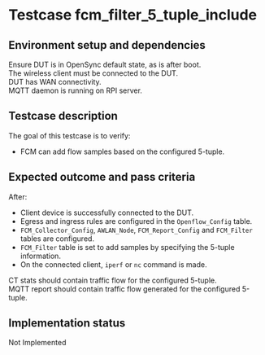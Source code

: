 # Testcase fcm_filter_5_tuple_include

## Environment setup and dependencies

Ensure DUT is in OpenSync default state, as is after boot.\
The wireless client must be connected to the DUT.\
DUT has
WAN connectivity.\
MQTT daemon is running on RPI server.

## Testcase description

The goal of this testcase is to verify:

- FCM can add flow samples based on the configured 5-tuple.

## Expected outcome and pass criteria

After:

- Client device is successfully connected to the DUT.
- Egress and ingress rules are configured in the `Openflow_Config` table.
- `FCM_Collector_Config`, `AWLAN_Node`, `FCM_Report_Config` and `FCM_Filter` tables are configured.
- `FCM_Filter` table is set to add samples by specifying the 5-tuple information.
- On the connected client, `iperf` or `nc` command is made.

CT stats should contain traffic flow for the configured 5-tuple.\
MQTT report should contain traffic flow generated for
the configured 5-tuple.

## Implementation status

Not Implemented
